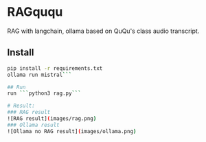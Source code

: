 # RAGququ
RAG with langchain, ollama based on QuQu's class audio transcript.

## Install
```sh
pip install -r requirements.txt
ollama run mistral```

## Run
run ```python3 rag.py```

# Result:
### RAG result
![RAG result](images/rag.png)
### Ollama result
![Ollama no RAG result](images/ollama.png)